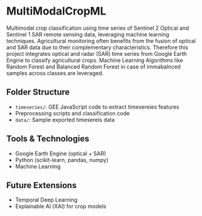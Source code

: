 # MultiModalCropML

Multimodal crop classification using time series of Sentinel 2 Optical and Sentinel 1 SAR remote sensing data, leveraging machine learning techniques.
Agricultural monitoring often benefits from the fusion of optical and SAR data due to their complementary characteristics. 
Therefore this project integrates optical and radar (SAR) time series from Google Earth Engine to classify agricultural crops.
Machine Learning Algorithms like Random Forest and Balanced Random Forest in case of immabalnced samples across classes are leveraged. 

## Folder Structure
- `timeseries/`: GEE JavaScript code to extract timesereies features
-  Preprocessing scripts and classification code
- `data/`: Sample exported timesereis data 

## Tools & Technologies
- Google Earth Engine (optical + SAR)
- Python (scikit-learn, pandas, numpy)
- Machine Learning 

## Future Extensions
- Temporal Deep Learning 
- Explainable AI (XAI) for crop models
